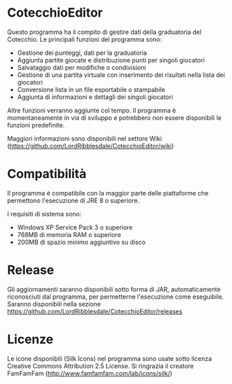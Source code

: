 # CotecchioEditor

Questo programma ha il compito di gestire dati della graduatoria del Cotecchio.
Le principali funzioni del programma sono:
- Gestione dei punteggi, dati per la graduatoria
- Aggiunta partite giocate e distribuzione punti per singoli giocatori
- Salvataggio dati per modifiche o condivisioni
- Gestione di una partita virtuale con inserimento dei risultati nella lista dei giocatori
- Conversione lista in un file esportabile o stampabile
- Aggiunta di informazioni e dettagli dei singoli giocatori

Altre funzioni verranno aggiunte col tempo. Il programma è momentaneamente in via di sviluppo e potrebbero non essere disponibili le funzioni predefinite.

Maggiori informazioni sono disponibili nel settore Wiki (https://github.com/LordRibblesdale/CotecchioEditor/wiki)

# Compatibilità

Il programma è compatibile con la maggior parte delle piattaforme che permettono l'esecuzione di JRE 8 o superiore.

I requisiti di sistema sono:
- Windows XP Service Pack 3 o superiore
- 768MB di memoria RAM o superiore
- 200MB di spazio minimo aggiuntivo su disco

# Release

Gli aggiornamenti saranno disponibili sotto forma di JAR, automaticamente riconosciuti dal programma, per permetterne l'esecuzione come eseguibile. Saranno disponibili nella sezione https://github.com/LordRibblesdale/CotecchioEditor/releases

# Licenze

Le icone disponibili (Silk Icons) nel programma sono usate sotto licenza Creative Commons Attribution 2.5 License.
Si ringrazia il creatore FamFamFam (http://www.famfamfam.com/lab/icons/silk/)